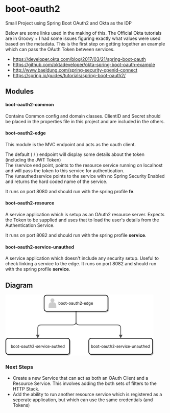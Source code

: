 # boot-oauth2

Small Project using Spring Boot OAuth2 and Okta as the IDP

Below are some links used in the making of this.
The Official Okta tutorials are in Groovy + I had some issues figuring exactly what values were used based on the metadata.
This is the first step on getting together an example which can pass the OAuth Token between services.

- https://developer.okta.com/blog/2017/03/21/spring-boot-oauth
- https://github.com/oktadeveloper/okta-spring-boot-oauth-example
- http://www.baeldung.com/spring-security-openid-connect
- https://spring.io/guides/tutorials/spring-boot-oauth2/


## Modules

#### boot-oauth2-common
Contains Common config and domain classes.
ClientID and Secret should be placed in the properties file in this project and are included in the others.

#### boot-oauth2-edge
This module is the MVC endpoint and acts as the oauth client.

The default ( / ) endpoint will display some details about the token (including the JWT Token)<br/>
The /service end point, points to the resource service running on localhost and will pass the token to this service for authentication.<br/>
The /unauthedservice points to the service with no Spring Security Enabled and returns the hard coded name of the service.

It runs on port 8080 and should run with the spring profile **fe**.

#### boot-oauth2-resource

A service application which is setup as an OAuth2 resource server. Expects the Token to be supplied and uses that to load the user's details from the Authentication Service.

It runs on port 8082 and should run with the spring profile **service**.


#### boot-oauth2-service-unauthed

A service application which doesn't include any security setup. Useful to check linking a service to the edge. 
It runs on port 8082 and should run with the spring profile **service**.

## Diagram
![alt text][logo]

[logo]: docs/BootOauth2.png "Basic layout"

### Next Steps
- Create a new Service that can act as both an OAuth Client and a Resource Service. This involves adding the both sets of filters to the HTTP Stack.
- Add the ability to run another resource service which is registered as a seperate application, but which can use the same credentials (and Tokens)